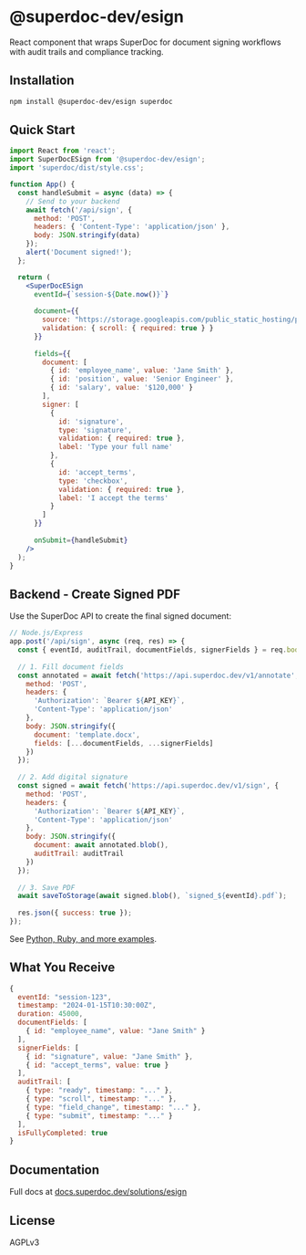 # @superdoc-dev/esign

React component that wraps SuperDoc for document signing workflows with audit trails and compliance tracking.

## Installation

```bash
npm install @superdoc-dev/esign superdoc
```

## Quick Start

```jsx
import React from 'react';
import SuperDocESign from '@superdoc-dev/esign';
import 'superdoc/dist/style.css';

function App() {
  const handleSubmit = async (data) => {
    // Send to your backend
    await fetch('/api/sign', {
      method: 'POST',
      headers: { 'Content-Type': 'application/json' },
      body: JSON.stringify(data)
    });
    alert('Document signed!');
  };

  return (
    <SuperDocESign
      eventId={`session-${Date.now()}`}
      
      document={{
        source: "https://storage.googleapis.com/public_static_hosting/public_demo_docs/employment_agreement.docx",
        validation: { scroll: { required: true } }
      }}
      
      fields={{
        document: [
          { id: 'employee_name', value: 'Jane Smith' },
          { id: 'position', value: 'Senior Engineer' },
          { id: 'salary', value: '$120,000' }
        ],
        signer: [
          {
            id: 'signature',
            type: 'signature',
            validation: { required: true },
            label: 'Type your full name'
          },
          {
            id: 'accept_terms',
            type: 'checkbox',
            validation: { required: true },
            label: 'I accept the terms'
          }
        ]
      }}
      
      onSubmit={handleSubmit}
    />
  );
}
```

## Backend - Create Signed PDF

Use the SuperDoc API to create the final signed document:

```javascript
// Node.js/Express
app.post('/api/sign', async (req, res) => {
  const { eventId, auditTrail, documentFields, signerFields } = req.body;
  
  // 1. Fill document fields
  const annotated = await fetch('https://api.superdoc.dev/v1/annotate', {
    method: 'POST',
    headers: { 
      'Authorization': `Bearer ${API_KEY}`,
      'Content-Type': 'application/json'
    },
    body: JSON.stringify({
      document: 'template.docx',
      fields: [...documentFields, ...signerFields]
    })
  });
  
  // 2. Add digital signature
  const signed = await fetch('https://api.superdoc.dev/v1/sign', {
    method: 'POST', 
    headers: { 
      'Authorization': `Bearer ${API_KEY}`,
      'Content-Type': 'application/json'
    },
    body: JSON.stringify({
      document: await annotated.blob(),
      auditTrail: auditTrail
    })
  });
  
  // 3. Save PDF
  await saveToStorage(await signed.blob(), `signed_${eventId}.pdf`);
  
  res.json({ success: true });
});
```

See [Python, Ruby, and more examples](https://docs.superdoc.dev/solutions/esign/backend).

## What You Receive

```javascript
{
  eventId: "session-123",
  timestamp: "2024-01-15T10:30:00Z",
  duration: 45000,
  documentFields: [
    { id: "employee_name", value: "Jane Smith" }
  ],
  signerFields: [
    { id: "signature", value: "Jane Smith" },
    { id: "accept_terms", value: true }
  ],
  auditTrail: [
    { type: "ready", timestamp: "..." },
    { type: "scroll", timestamp: "..." },
    { type: "field_change", timestamp: "..." },
    { type: "submit", timestamp: "..." }
  ],
  isFullyCompleted: true
}
```

## Documentation

Full docs at [docs.superdoc.dev/solutions/esign](https://docs.superdoc.dev/solutions/esign)

## License

AGPLv3
